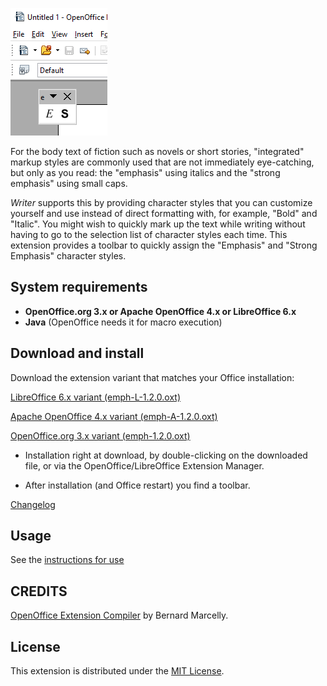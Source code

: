 ![Screenshot: toolbar](Screenshots/Toolbar00-en.png)


For the body text of fiction such as novels or short stories, "integrated" markup styles are commonly used that are not immediately eye-catching, but only as you read: the "emphasis" using italics and the "strong emphasis" using small caps.

_Writer_   supports this by providing character styles that you can customize yourself and use instead of direct formatting with, for example, "Bold" and "Italic". You might wish to quickly mark up the text while writing without having to go to the selection list of character styles each time. This extension provides a toolbar to quickly assign the "Emphasis" and "Strong Emphasis" character styles.

## System requirements

* __OpenOffice.org 3.x or Apache OpenOffice 4.x or LibreOffice 6.x__
* __Java__ (OpenOffice needs it for macro execution)

## Download and install

Download the extension variant that matches your Office installation:

[LibreOffice 6.x variant (emph-L-1.2.0.oxt)](https://raw.githubusercontent.com/peter88213/emph/master/emph-L-1.2.0.oxt)

[Apache OpenOffice 4.x variant (emph-A-1.2.0.oxt)](https://raw.githubusercontent.com/peter88213/emph/master/emph-A-1.2.0.oxt)

[OpenOffice.org 3.x variant (emph-1.2.0.oxt)](https://raw.githubusercontent.com/peter88213/emph/master/emph-1.2.0.oxt)

* Installation right at download, by double-clicking on the downloaded file, or via the OpenOffice/LibreOffice Extension Manager.

* After installation (and Office restart) you find a toolbar.

[Changelog](changelog)


## Usage

See the [instructions for use](help-en)

## CREDITS

[OpenOffice Extension Compiler](https://wiki.openoffice.org/wiki/Extensions_Packager#Extension_Compiler) by Bernard Marcelly.


## License

This extension is distributed under the [MIT License](http://www.opensource.org/licenses/mit-license.php).
